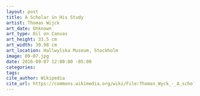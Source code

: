 ```yaml
---
layout: post
title: A Scholar in His Study
artist: Thomas Wijck
art_date: Unknown
art_type: Oil on Canvas
art_height: 33.5 cm
art_width: 30.98 cm
art_location: Hallwylska Museum, Stockholm
image: 09-07.jpg
date: 2016-09-07 12:00:00 -05:00
categories:
tags:
cite_author: Wikipedia
cite_url: https://commons.wikimedia.org/wiki/File:Thomas_Wyck_-_A_scholar_in_his_Study_-_Google_Art_Project.jpg
---
```

